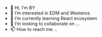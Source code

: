 - 👋 Hi, I’m BY
- 👀 I’m interested in EDM and Westeros
- 🌱 I’m currently learning React ecosystem
- 💞️ I’m looking to collaborate on ...
- 📫 How to reach me ...

<!---
mg86837242/mg86837242 is a ✨ special ✨ repository because its `README.md` (this file) appears on your GitHub profile.
You can click the Preview link to take a look at your changes.
--->
